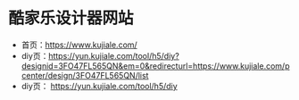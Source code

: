 # 酷家乐设计器网站

- 首页：https://www.kujiale.com/
- diy页：https://yun.kujiale.com/tool/h5/diy?designid=3FO47FL565QN&em=0&redirecturl=https://www.kujiale.com/pcenter/design/3FO47FL565QN/list
- diy页： https://yun.kujiale.com/tool/h5/diy